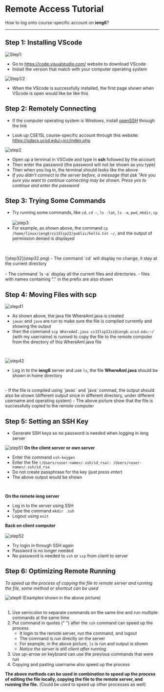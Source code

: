 # Remote Access Tutorial
How to log onto course-specific account on **ieng6**?

---

## Step 1: Installing VScode
![Step1:](step1.png)
- Go to https://code.visualstudio.com/ website to download VScode
- Install the version that match with your computer operating system

![Step1/2](part2.png)
- When the VScode is successfully installed, the first page shown when VScode is open would like be like this

## Step 2: Remotely Connecting

- If the computer operating system is Windows, install [openSSH](https://docs.microsoft.com/en-us/windows-server/administration/openssh/openssh_install_firstuse) through the link

- Look up CSE15L course-specific account through this website:
https://sdacs.ucsd.edu/~icc/index.php


![step2](step2.png)
- Open up a terminal in VSCode and type in **ssh** followed by the account
- Then enter the password (the password will not be shown as you type)
- Then when you log in, the terminal should looks like the above
- *If you didn't connect to the server before, a message that ask "Are you sure you want to continue connecting may be shown. Press yes to continue and enter the password*

## Step 3: Trying Some Commands
- Try running some commands, like `cd`, `cd ~`, `ls -lat`, `ls -a`, `pwd`, `mkdir`, `cp`<br/><br/>
![step3](step3.png)
- For example, as shown above, the command `cp /home/linux/ieng6/cs15lsp22/public/hello.txt ~/`, and the output of permission denied is displayed
<br/>
<br/>![step32](step32.png)
- The command `cd` will display no change, it stay at the current directory<br/>
<br/>
- The command `ls -a` display all the current files and directories.
- files with names containing "." in the prefix are also shown

## Step 4: Moving Files with **scp**
![step41](step4.png)
- As shown above, the java file WhereAmI.java is created
- `javac` and `java` are run to make sure the file is compiled currently and showing the output
- then the command `scp WhereAmI.java cs15lsp22zz@ieng6.ucsd.edu:~/` (with my username) is runned to copy the file to the remote computer from the directory of this WhereAmI.java file <br/>
<br/>

![step42](step42.png)
- Log in to the **ieng6** server and use `ls`, the file **WhereAmI.java** should be shown in home directory <br/>
<br/>
- If the file is compiled using `javac` and `java` commad, the output should also be shown (different output since in different directory, under different username and operating system)
- The above picture show that the file is successfully copied to the remote computer

## Step 5: Setting an SSH Key

- Generate SSH keys so no password is needed when logging in ieng server

![step51](step51.png)
**On the client server or own server**
- Enter the command `ssh-keygen` 
- Enter the file `(/Users/<user-name>/.ssh/id_rsa): /Users/<user-name>/.ssh/id_rsa`
- Do not create passphrase for the key (*just press enter*)
- The above output would be shown <br/>
<br/>

**On the remote ieng server**
- Log in to the server using SSH
- Type the command `mkdir .ssh`
- Logout using `exit`

**Back on client computer** <br/>
<br/>
![step52](step52.png)
- Try login in through SSH again
- Password is no longer needed
- No password is needed to `ssh` or `scp` from client to server

## Step 6: Optimizing Remote Running

*To speed up the process of copying the file to remote server and running the file, some method or shortcut can be used*

![step6](step6.png)
(Examples shown in the above picture)<br/>
<br/>

1. Use semicolon to separate commands on the same line and run multiple commands at the same time<br/>
2. Put command in quotes (" ") after the `ssh` command can speed up the process
    - It login to the remote server, run the command, and logout
    - The command is run directly on the server
    - For example, in the above picture, `ls` is run and output is shown
    - *Notice the server is still client after running*
3. Use up-arrow on keyboard can use the previous commands that were run
4. Copying and pasting username also speed up the process

**The above methods can be used in combination to speed up the process of editing the file locally, copying the file to the remote server, and running the file.**
(Could be used to speed up other processes as well)
